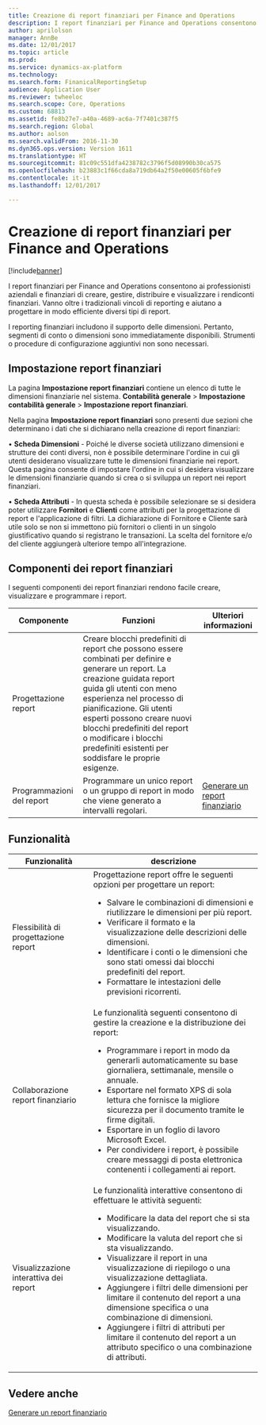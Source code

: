 ```yaml
---
title: Creazione di report finanziari per Finance and Operations
description: I report finanziari per Finance and Operations consentono ai professionisti aziendali e finanziari di creare, gestire, distribuire e visualizzare i rendiconti finanziari. Vanno oltre i tradizionali vincoli di reporting e aiutano a progettare in modo efficiente diversi tipi di report.
author: aprilolson
manager: AnnBe
ms.date: 12/01/2017
ms.topic: article
ms.prod: 
ms.service: dynamics-ax-platform
ms.technology: 
ms.search.form: FinanicalReportingSetup
audience: Application User
ms.reviewer: twheeloc
ms.search.scope: Core, Operations
ms.custom: 68813
ms.assetid: fe8b27e7-a40a-4689-ac6a-7f7401c387f5
ms.search.region: Global
ms.author: aolson
ms.search.validFrom: 2016-11-30
ms.dyn365.ops.version: Version 1611
ms.translationtype: HT
ms.sourcegitcommit: 81c09c551dfa4238782c3796f5d08990b30ca575
ms.openlocfilehash: b23883c1f66cda8a719db64a2f50e00605f6bfe9
ms.contentlocale: it-it
ms.lasthandoff: 12/01/2017

---
```


# <a name="financial-reporting-for-finance-and-operations"></a>Creazione di report finanziari per Finance and Operations

[!include[banner](../includes/banner.md)]


I report finanziari per Finance and Operations consentono ai professionisti aziendali e finanziari di creare, gestire, distribuire e visualizzare i rendiconti finanziari. Vanno oltre i tradizionali vincoli di reporting e aiutano a progettare in modo efficiente diversi tipi di report.

I reporting finanziari includono il supporto delle dimensioni. Pertanto, segmenti di conto o dimensioni sono immediatamente disponibili. Strumenti o procedure di configurazione aggiuntivi non sono necessari.

## <a name="financial-reporting-setup"></a>Impostazione report finanziari
La pagina **Impostazione report finanziari** contiene un elenco di tutte le dimensioni finanziarie nel sistema. **Contabilità generale** > **Impostazione contabilità generale** > **Impostazione report finanziari**. 

Nella pagina **Impostazione report finanziari** sono presenti due sezioni che determinano i dati che si dichiarano nella creazione di report finanziari:

•   **Scheda Dimensioni** - Poiché le diverse società utilizzano dimensioni e strutture dei conti diversi, non è possibile determinare l'ordine in cui gli utenti desiderano visualizzare tutte le dimensioni finanziarie nei report. Questa pagina consente di impostare l'ordine in cui si desidera visualizzare le dimensioni finanziarie quando si crea o si sviluppa un report nei report finanziari.

•   **Scheda Attributi** - In questa scheda è possibile selezionare se si desidera poter utilizzare **Fornitori** e **Clienti** come attributi per la progettazione di report e l'applicazione di filtri. La dichiarazione di Fornitore e Cliente sarà utile solo se non si immettono più fornitori o clienti in un singolo giustificativo quando si registrano le transazioni. La scelta del fornitore e/o del cliente aggiungerà ulteriore tempo all'integrazione.



## <a name="financial-reporting-components"></a>Componenti dei report finanziari
I seguenti componenti dei report finanziari rendono facile creare, visualizzare e programmare i report.

| Componente        | Funzioni                                                                                                                                                                                                                                                                           | Ulteriori informazioni                                                                          |
|------------------|-------------------------------------------------------------------------------------------------------------------------------------------------------------------------------------------------------------------------------------------------------------------------------------|-------------------------------------------------------------------------------------------------|
| Progettazione report  | Creare blocchi predefiniti di report che possono essere combinati per definire e generare un report. La creazione guidata report guida gli utenti con meno esperienza nel processo di pianificazione. Gli utenti esperti possono creare nuovi blocchi predefiniti del report o modificare i blocchi predefiniti esistenti per soddisfare le proprie esigenze. |                                                                                                 |
| Programmazioni del report | Programmare un unico report o un gruppo di report in modo che viene generato a intervalli regolari.                                                                                                                                                                                          | [Generare un report finanziario](generate-financial-report.md) |

## <a name="features"></a>Funzionalità
<table>
<thead>
<tr class="header">
<th>Funzionalità</th>
<th>descrizione</th>
</tr>
</thead>
<tbody>
<tr class="odd">
<td>Flessibilità di progettazione report</td>
<td>Progettazione report offre le seguenti opzioni per progettare un report:
<ul>
<li>Salvare le combinazioni di dimensioni e riutilizzare le dimensioni per più report.</li>
<li>Verificare il formato e la visualizzazione delle descrizioni delle dimensioni.</li>
<li>Identificare i conti o le dimensioni che sono stati omessi dai blocchi predefiniti del report.</li>
<li>Formattare le intestazioni delle previsioni ricorrenti.</li>
</ul></td>
</tr>
<tr class="even">
<td>Collaborazione report finanziario</td>
<td>Le funzionalità seguenti consentono di gestire la creazione e la distribuzione dei report:
<ul>
<li>Programmare i report in modo da generarli automaticamente su base giornaliera, settimanale, mensile o annuale.</li>
<li>Esportare nel formato XPS di sola lettura che fornisce la migliore sicurezza per il documento tramite le firme digitali.</li>
<li>Esportare in un foglio di lavoro Microsoft Excel.</li>
<li>Per condividere i report, è possibile creare messaggi di posta elettronica contenenti i collegamenti ai report.</li>
</ul></td>
</tr>
<tr class="odd">
<td>Visualizzazione interattiva dei report</td>
<td>Le funzionalità interattive consentono di effettuare le attività seguenti:
<ul>
<li>Modificare la data del report che si sta visualizzando.</li>
<li>Modificare la valuta del report che si sta visualizzando.</li>
<li>Visualizzare il report in una visualizzazione di riepilogo o una visualizzazione dettagliata.</li>
<li>Aggiungere i filtri delle dimensioni per limitare il contenuto del report a una dimensione specifica o una combinazione di dimensioni.</li>
<li>Aggiungere i filtri di attributi per limitare il contenuto del report a un attributo specifico o una combinazione di attributi.</li>
</ul>
</td>
</tr>
</tbody>
</table>

## <a name="see-also"></a>Vedere anche
[Generare un report finanziario](generate-financial-report.md)





